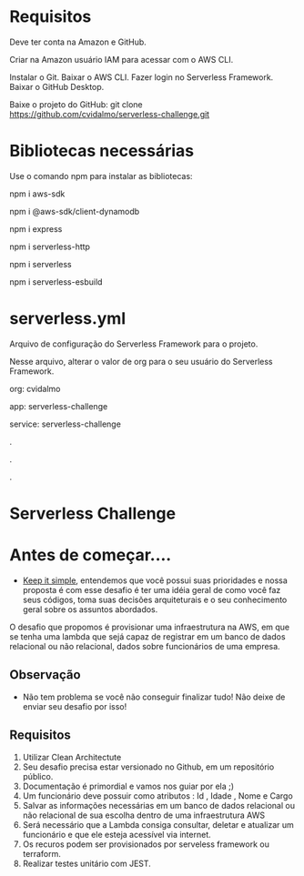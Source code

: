 
# Requisitos

Deve ter conta na Amazon e GitHub.

Criar na Amazon usuário IAM para acessar com o AWS CLI.

Instalar o Git.
Baixar o AWS CLI.
Fazer login no Serverless Framework.
Baixar o GitHub Desktop.

Baixe o projeto do GitHub:
git clone https://github.com/cvidalmo/serverless-challenge.git

# Bibliotecas necessárias
Use o comando npm para instalar as bibliotecas:

npm i aws-sdk

npm i @aws-sdk/client-dynamodb

npm i express

npm i serverless-http

npm i serverless

npm i serverless-esbuild


# serverless.yml
Arquivo de configuração do Serverless Framework para o projeto.

Nesse arquivo, alterar o valor de org para o seu usuário do Serverless Framework.

org: cvidalmo

app: serverless-challenge

service: serverless-challenge

.

.

.

#


# Serverless Challenge

# Antes de começar....

- [Keep it simple](https://pt.wikipedia.org/wiki/Princ%C3%ADpio_KISS), entendemos que você possui suas prioridades e nossa proposta é com esse desafio é ter uma idéia geral de como você faz seus códigos, toma suas decisões arquiteturais e o seu conhecimento geral sobre os assuntos abordados.

O desafio que propomos é provisionar uma infraestrutura na AWS, em que se tenha uma lambda que sejá capaz de registrar em um banco de dados relacional ou não relacional, dados sobre funcionários de uma empresa.

## Observação
- Não tem problema se você não conseguir finalizar tudo! Não deixe de enviar seu desafio por isso!

## Requisitos
 1. Utilizar Clean Architectute
 2. Seu desafio precisa estar versionado no Github, em um repositório público.
 3. Documentação é primordial e vamos nos guiar por ela ;)
 4. Um funcionário deve possuir como atributos : Id , Idade , Nome e Cargo<br/>
 5. Salvar as informações necessárias em um banco de dados relacional ou não relacional de sua escolha dentro de uma infraestrutura AWS<br/>
 6. Será necessário que a Lambda consiga consultar, deletar e atualizar um funcionário e que ele esteja acessível via internet.<br/>
 7. Os recuros podem ser provisionados por serveless framework ou terraform.
 8. Realizar testes unitário com JEST.

